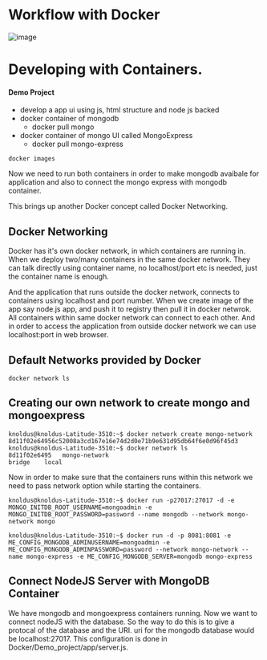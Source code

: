 # Workflow with Docker
![image](https://user-images.githubusercontent.com/76727343/210519358-284efb0e-9004-42c9-a38e-87964a291a66.png)

# Developing with Containers.

#### Demo Project

- develop a app ui using js, html structure and node js backed
- docker container of mongodb 
    - docker pull mongo
- docker container of mongo UI called MongoExpress
    - docker pull mongo-express

```
docker images
```
Now we need to run both containers in order to make mongodb avaibale for application and also to connect the mongo express with mongodb container. </br>

This brings up another Docker concept called Docker Networking.

## Docker Networking

Docker has it's own docker network, in which containers are running in. When we deploy two/many containers in the same docker network. They can talk directly using container name, no localhost/port etc is needed, just the container name is enough. 

And the application that runs outside the docker network, connects to containers using localhost and port number. When we create image of the app say node.js app, and push it to registry then pull it in docker netwrok. All containers within same docker network can connect to each other.
And in order to access the application from outside docker network we can use localhost:port in web browser.

## Default Networks provided by Docker
```
docker network ls
```

## Creating our own network to create mongo and mongoexpress
```
knoldus@knoldus-Latitude-3510:~$ docker network create mongo-network
8d11f02e64956c52008a3cd167e16e74d2d0e71b9e631d95db64f6e0d96f45d3
knoldus@knoldus-Latitude-3510:~$ docker network ls
8d11f02e6495   mongo-network                                     bridge    local
```
Now in order to make sure that the containers runs within this network we need to pass network option while starting the containers.

```
knoldus@knoldus-Latitude-3510:~$ docker run -p27017:27017 -d -e MONGO_INITDB_ROOT_USERNAME=mongoadmin -e MONGO_INITDB_ROOT_PASSWORD=password --name mongodb --network mongo-network mongo
```
```
knoldus@knoldus-Latitude-3510:~$ docker run -d -p 8081:8081 -e ME_CONFIG_MONGODB_ADMINUSERNAME=mongoadmin -e ME_CONFIG_MONGODB_ADMINPASSWORD=password --network mongo-network --name mongo-express -e ME_CONFIG_MONGODB_SERVER=mongodb mongo-express
```

## Connect NodeJS Server with MongoDB Container

We have mongodb and mongoexpress containers running. Now we want to connect nodeJS with the database. So the way to do this is to give a protocal of the database and the URI. uri for the mongodb database would be localhost:27017. This configuration is done in Docker/Demo_project/app/server.js.

